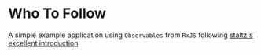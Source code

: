 Who To Follow
=============

A simple example application using `Observables` from `RxJS`
following [staltz's excellent introduction](https://gist.github.com/staltz/868e7e9bc2a7b8c1f754)
